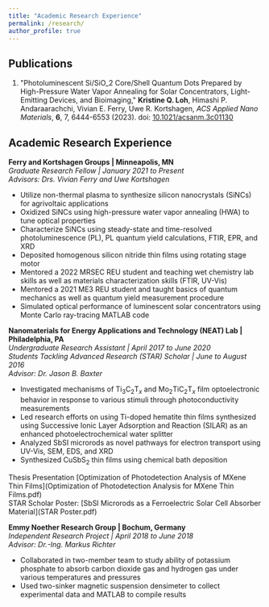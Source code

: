 ```yaml
---
title: "Academic Research Experience"
permalink: /research/
author_profile: true
---
```

## Publications
1. "Photoluminescent Si/SiO_2 Core/Shell Quantum Dots Prepared by High-Pressure Water Vapor Annealing for Solar Concentrators, Light-Emitting Devices, and Bioimaging," **Kristine Q. Loh**, Himashi P. Andaraarachchi, Vivian E. Ferry, Uwe R. Kortshagen, _ACS Applied Nano Materials_, **6**, 7, 6444-6553 (2023). doi: [10.1021/acsanm.3c01130](doi.org/10.1021/acsanm.3c01130)

## Academic Research Experience
**Ferry and Kortshagen Groups | Minneapolis, MN**<br/>
*Graduate Research Fellow | January 2021 to Present <br/>
Advisors: Drs. Vivian Ferry and Uwe Kortshagen* 
* Utilize non-thermal plasma to synthesize silicon nanocrystals (SiNCs) for agrivoltaic applications
* Oxidized SiNCs using high-pressure water vapor annealing (HWA) to tune optical properties 
* Characterize SiNCs using steady-state and time-resolved photoluminescence (PL), PL quantum yield calculations, FTIR, EPR, and XRD
* Deposited homogenous silicon nitride thin films using rotating stage motor
* Mentored a 2022 MRSEC REU student and teaching wet chemistry lab skills as well as materials characterization skills (FTIR, UV-Vis)
* Mentored a 2021 ME3 REU student and taught basics of quantum mechanics as well as quantum yield measurement procedure
* Simulated optical performance of luminescent solar concentrators using Monte Carlo ray-tracing MATLAB code

**Nanomaterials for Energy Applications and Technology (NEAT) Lab | Philadelphia, PA**<br/>
*Undergraduate Research Assistant | April 2017 to June 2020<br/>
Students Tackling Advanced Research (STAR) Scholar | June to August 2016<br/>
Advisor: Dr. Jason B. Baxter*
* Investigated mechanisms of Ti<sub>3</sub>C<sub>2</sub>T<sub>_x_</sub> and Mo<sub>2</sub>TiC<sub>2</sub>T<sub>_x_</sub> film optoelectronic behavior in response to various stimuli through photoconductivity measurements
* Led research efforts on using Ti-doped hematite thin films synthesized using Successive Ionic Layer Adsorption and Reaction (SILAR) as an enhanced photoelectrochemical water splitter
* Analyzed SbSI microrods as novel pathways for electron transport using UV-Vis, SEM, EDS, and XRD
* Synthesized CuSbS<sub>2</sub> thin films using chemical bath deposition

Thesis Presentation [Optimization of Photodetection Analysis of MXene Thin Films](Optimization of Photodetection Analysis for MXene Thin Films.pdf) <br/>
STAR Scholar Poster: [SbSI Microrods as a Ferroelectric Solar Cell Absorber Material](STAR Poster.pdf) 

**Emmy Noether Research Group | Bochum, Germany**<br/>
*Independent Research Project | April 2018 to June 2018<br/>
Advisor: Dr.-Ing. Markus Richter*
* Collaborated in two-member team to study ability of potassium phosphate to absorb carbon dioxide gas and hydrogen gas under various temperatures and pressures 
* Used two-sinker magnetic suspension densimeter to collect experimental data and MATLAB to compile results
